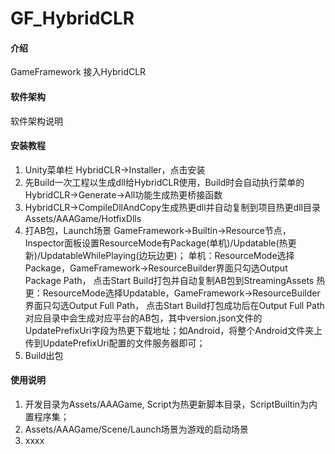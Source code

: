 # GF_HybridCLR

#### 介绍
GameFramework 接入HybridCLR

#### 软件架构
软件架构说明


#### 安装教程

1.  Unity菜单栏 HybridCLR->Installer，点击安装
2.  先Build一次工程以生成dll给HybridCLR使用，Build时会自动执行菜单的HybridCLR->Generate->All功能生成热更桥接函数
3.  HybridCLR->CompileDllAndCopy生成热更dll并自动复制到项目热更dll目录 Assets/AAAGame/HotfixDlls
4.  打AB包，Launch场景 GameFramework->Builtin->Resource节点，Inspector面板设置ResourceMode有Package(单机)/Updatable(热更新)/UpdatableWhilePlaying(边玩边更)；
单机：ResourceMode选择Package，GameFramework->ResourceBuilder界面只勾选Output Package Path， 点击Start Build打包并自动复制AB包到StreamingAssets
热更：ResourceMode选择Updatable，GameFramework->ResourceBuilder界面只勾选Output Full Path， 点击Start Build打包成功后在Output Full Path对应目录中会生成对应平台的AB包，其中version.json文件的UpdatePrefixUri字段为热更下载地址；如Android，将整个Android文件夹上传到UpdatePrefixUri配置的文件服务器即可；
5.  Build出包

#### 使用说明

1.  开发目录为Assets/AAAGame, Script为热更新脚本目录，ScriptBuiltin为内置程序集；
2.  Assets/AAAGame/Scene/Launch场景为游戏的启动场景
3.  xxxx



